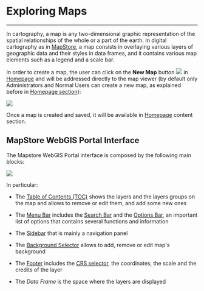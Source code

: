 # Exploring Maps
****************

In cartography, a map is any two-dimensional graphic representation of the spatial relationships of the whole or a part of the earth. In digital cartography as in [MapStore](https://mapstore.geosolutionsgroup.com/mapstore/#/), a map consists in overlaying various layers of geographic data and their styles in data frames, and it contains various map elements such as a legend and a scale bar.

In order to create a map, the user can click on the **New Map** button <img src="../img/button/new-map-icon.jpg" class="ms-docbutton"/> in [Homepage](https://mapstore.geosolutionsgroup.com/mapstore/#/) and will be addressed directly to the map viewer (by default only Administrators and Normal Users can create a new map, as explained before in [Homepage section](home-page.md)):

<img src="../img/exploring-maps/map-viewer.jpg" class="ms-docimage"/>

Once a map is created and saved, it will be available in [Homepage](https://mapstore.geosolutionsgroup.com/mapstore/#/) content section.

## MapStore WebGIS Portal Interface

The Mapstore WebGIS Portal interface is composed by the following main blocks:

<img src="../img/exploring-maps/gui.jpg" class="ms-docimage"/>

In particular:

* The [Table of Contents (TOC)](toc.md) shows the layers and the layers groups on the map and allows to remove or edit them, and add some new ones

* The [Menu Bar](menu-bar.md) includes the [Search Bar](menu-bar.md#search-bar) and the [Options Bar](menu-bar.md#options-bar), an important list of options that contains several functions and information

* The [Sidebar](side-bar.md) that is mainly a navigation panel

* The [Background Selector](background.md) allows to add, remove or edit map's background

* The [Footer](footer.md) includes the [CRS selector](footer.md#crs-selector), the coordinates, the scale and the credits of the layer

* The *Data Frame* is the space where the layers are displayed
